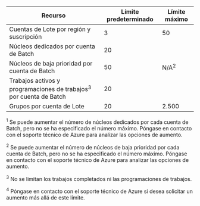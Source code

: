 | **Recurso** | **Límite predeterminado** | **Límite máximo** |
| --- | --- | --- |
| Cuentas de Lote por región y suscripción | 3 |50 |
| Núcleos dedicados por cuenta de Batch | 20 | | N/A<sup>1</sup> |
| Núcleos de baja prioridad por cuenta de Batch | 50 | N/A<sup>2</sup> |
| Trabajos activos y programaciones de trabajos<sup>3</sup> por cuenta de Batch | 20 | | 5000<sup>4</sup> |
| Grupos por cuenta de Lote | 20 | 2.500 |

<sup>1</sup> Se puede aumentar el número de núcleos dedicados por cada cuenta de Batch, pero no se ha especificado el número máximo. Póngase en contacto con el soporte técnico de Azure para analizar las opciones de aumento.

<sup>2</sup> Se puede aumentar el número de núcleos de baja prioridad por cada cuenta de Batch, pero no se ha especificado el número máximo. Póngase en contacto con el soporte técnico de Azure para analizar las opciones de aumento.

<sup>3</sup> No se limitan los trabajos completados ni las programaciones de trabajos.

<sup>4</sup> Póngase en contacto con el soporte técnico de Azure si desea solicitar un aumento más allá de este límite.
